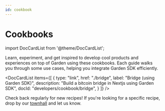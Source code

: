 ```yaml
---
id: cookbook
---
```


# Cookbooks

import DocCardList from '@theme/DocCardList';

Learn, experiment, and get inspired to develop cool products and  experiences on top of Garden using these cookbooks. Each guide walks you through some use cases, helping you integrate Garden SDK efficiently.


<DocCardList
items={[
{
type: "link",
href: "./bridge",
label: "Bridge (using Garden SDK)",
description: "Build a bitcoin bridge in Nextjs using Garden SDK",
docId: "developers/cookbook/bridge",
}
]}
/>

Check back regularly for new recipes! If you're looking for a specific recipe, drop by our [townhall](https://discord.com/invite/kqMBgeAKAh) and let us know.
